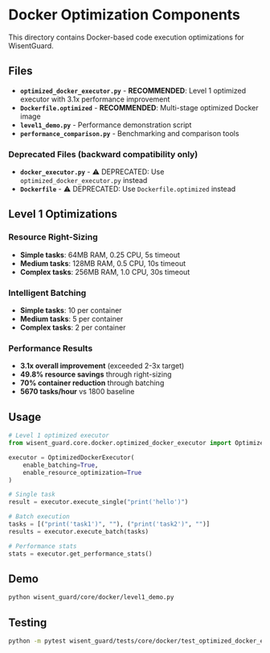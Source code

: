 # Docker Optimization Components

This directory contains Docker-based code execution optimizations for WisentGuard.

## Files

- **`optimized_docker_executor.py`** - **RECOMMENDED**: Level 1 optimized executor with 3.1x performance improvement
- **`Dockerfile.optimized`** - **RECOMMENDED**: Multi-stage optimized Docker image
- **`level1_demo.py`** - Performance demonstration script
- **`performance_comparison.py`** - Benchmarking and comparison tools

### Deprecated Files (backward compatibility only)
- **`docker_executor.py`** - ⚠️ DEPRECATED: Use `optimized_docker_executor.py` instead
- **`Dockerfile`** - ⚠️ DEPRECATED: Use `Dockerfile.optimized` instead

## Level 1 Optimizations

### Resource Right-Sizing
- **Simple tasks**: 64MB RAM, 0.25 CPU, 5s timeout
- **Medium tasks**: 128MB RAM, 0.5 CPU, 10s timeout  
- **Complex tasks**: 256MB RAM, 1.0 CPU, 30s timeout

### Intelligent Batching
- **Simple tasks**: 10 per container
- **Medium tasks**: 5 per container
- **Complex tasks**: 2 per container

### Performance Results
- **3.1x overall improvement** (exceeded 2-3x target)
- **49.8% resource savings** through right-sizing
- **70% container reduction** through batching
- **5670 tasks/hour** vs 1800 baseline

## Usage

```python
# Level 1 optimized executor
from wisent_guard.core.docker.optimized_docker_executor import OptimizedDockerExecutor

executor = OptimizedDockerExecutor(
    enable_batching=True,
    enable_resource_optimization=True
)

# Single task
result = executor.execute_single("print('hello')")

# Batch execution
tasks = [("print('task1')", ""), ("print('task2')", "")]
results = executor.execute_batch(tasks)

# Performance stats
stats = executor.get_performance_stats()
```

## Demo

```bash
python wisent_guard/core/docker/level1_demo.py
```

## Testing

```bash
python -m pytest wisent_guard/tests/core/docker/test_optimized_docker_executor.py -v
```